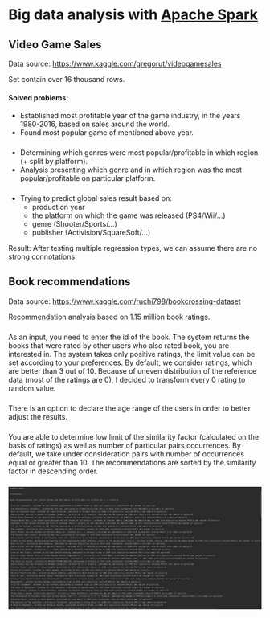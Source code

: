 # Big data analysis with [Apache Spark][sparklink]

## Video Game Sales
Data source: https://www.kaggle.com/gregorut/videogamesales

Set contain over 16 thousand rows. 
#### Solved problems:
- Established most profitable year of the game industry, in the years
   1980-2016, based on sales around the world.
- Found most popular game of mentioned above year.
###
- Determining which genres were most popular/profitable in which region (+ split by platform).
- Analysis presenting which genre and in which region was the most popular/profitable on particular platform.
###
- Trying to predict global sales result based on: 
  - production year
  - the platform on which the game was released (PS4/Wii/...)
  - genre (Shooter/Sports/...)
  - publisher (Activision/SquareSoft/...)
  
Result:
After testing multiple regression types,
we can assume there are no strong connotations
###
## Book recommendations
Data source: https://www.kaggle.com/ruchi798/bookcrossing-dataset

Recommendation analysis based on 1.15 million book ratings.
###
As an input, you need to enter the id of the book. The system returns the books 
that were rated by other users who also rated book, you are interested in. 
The system takes only positive ratings, the limit value can be set 
according to your preferences. By default, 
we consider ratings, which are better than 3 out of 10.
Because of uneven distribution of the reference data (most of the
 ratings are 0), I decided to transform every 0 rating to random value.
 
 ###
 There is an option to declare the age range of the users in order 
 to better adjust the results. 
 
 ###
You are able to determine low limit of the similarity factor 
(calculated on the basis of ratings) as well as number of particular 
pairs occurrences. By default, we take under consideration pairs with 
number of occurrences equal or greater than 10. 
The recommendations are sorted by the similarity factor in descending order.
###
![](media-readMe/1.png)

[sparklink]:https://spark.apache.org/

